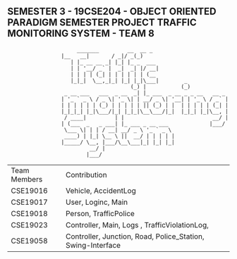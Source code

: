 SEMESTER 3 - 19CSE204 - OBJECT ORIENTED PARADIGM 
SEMESTER PROJECT
TRAFFIC MONITORING SYSTEM - TEAM 8
------------------------------------------------------------------------
            			  _______         __  __ _                             
					 |__   __|       / _|/ _(_)                            
					    | |_ __ __ _| |_| |_ _  ___                        
					    | | '__/ _` |  _|  _| |/ __|                       
					    | | | | (_| | | | | | | (__                        
					    |_|_|  \__,_|_| |_| |_|\___|        _              
					                       (_) |           (_)             
					  _ __ ___   ___  _ __  _| |_ ___  _ __ _ _ __   __ _  
					 | '_ ` _ \ / _ \| '_ \| | __/ _ \| '__| | '_ \ / _` | 
					 | | | | | | (_) | | | | | || (_) | |  | | | | | (_| | 
					 |_|_|_| |_|\___/|_| |_|_|\__\___/|_|  |_|_| |_|\__, | 
					  / ____|         | |                            __/ | 
					 | (___  _   _ ___| |_ ___ _ __ ___             |___/  
					  \___ \| | | / __| __/ _ \ '_ ` _ \                   
					  ____) | |_| \__ \ ||  __/ | | | | |                  
					 |_____/ \__, |___/\__\___|_| |_| |_|                  
					          __/ |                                        
					         |___/


<table>
	<tr>
		<td> Team Members </td>
		<td> Contribution </td>
	</tr>
	<tr>
		<td>CSE19016</td>
		<td> Vehicle, AccidentLog</td>
	</tr>
	<tr>
		<td>CSE19017</td>
		<td>User, Loginc, Main</td>
	</tr>
	<tr>
		<td>CSE19018</td>
		<td>Person, TrafficPolice</td>
	</tr>
	<tr>
		<td>CSE19023</td>
		<td>Controller, Main, Logs , TrafficViolationLog,</td>
	</tr>
	<tr>
		<td>CSE19058</td>
		<td> Controller, Junction, Road, Police_Station, Swing-Interface </td>
	</tr>
	
	
</table>

